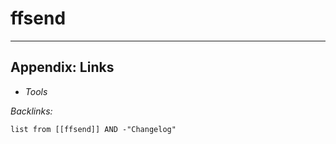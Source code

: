 # ffsend

---

## Appendix: Links

* *Tools*

*Backlinks:*

````dataview
list from [[ffsend]] AND -"Changelog"
````
